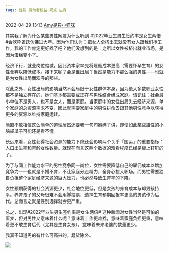 ```yaml
---
tags: 性别 劳动者权益 观点 生育
---
```

2022-04-29 13:13 [Amy是只小猫咪](https://weibo.com/1835782331/LqFZ14jmD)

其实我了解为什么某些男性网友为什么听到  #2022毕业生男生签约率是女生两倍#会欢呼雀跃仿佛过大年。因为他们认为：把女人全挤出去就没有女人跟我们抢工作，我的工作肯定更好找了吧？他们没想到的是：之所以女性被挤出就业市场，是因为蛋糕变小了。

经济下行，就业岗位缩减，因此资本家率先将雇佣成本更高（需要怀孕生育）的女性舍弃以降低成本。接下来呢？会是谁出局？当然是能力不那么强的男性——也就是为女性出局而欢呼的那些。

除此之外，女性出局的影响当然不会局限于女性群体本身，因为绝大多数职业女性都不是独立存在的，她们基本都需要或正在与男性结合组成家庭。请记住：社会最小单位不是男人，也不是女人，而是家庭。当家庭中的女性出局失去经济来源，单个家庭的总资源需求不变，因此就需要家庭中的男性拼命去跟其他男性竞争以获得更多的资源以维持家庭运转。

简直不敢相信这么简单的道理居然还要我一句句掰碎了讲，即便如此某些雄性的小脑袋瓜子可能还是看不懂。

长远来看，女性获得社会资源的能力下降还会影响两个关乎「国运」的重要指标：人口出生率和育龄女性数量。就现在而言这两个数据的难看程度已经是板上钉钉的了。

为了与同工作能力水平的男性竞争同一岗位，女性需要降低自己的雇佣成本以增加竞争力——也就是不婚不育，不让家庭分走精力，全身心投入职场。而男性需要独自负担整个家庭经济来源的巨大压力，也必然导致生育率的下降。

女性预期获得的社会资源更少，社会地位更低，但是女孩的养育成本与却男孩持平。养育孩子的父母很难不会用脚投票，选择生育预期回报率更高的男孩作为后代。总而言之就是性别选择就会更严重。

总之，出现#2022毕业生男生签约率是女生两倍# 这种新闻对女性当然是可怕的噩梦，但对男性又意味着什么呢？意味着工作更难找，意味着家庭负担更重，意味着更不敢生育后代（尤其是生育女孩），意味着未来老婆的数量更少。

我真不知道男的有什么可高兴的。蠢货除外。

![](1.png)